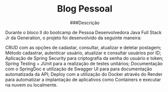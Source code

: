 <h1 align="center"> Blog Pessoal </h1>
<p align="center"> ###Descrição </p>

Durante o bloco II do bootcamp de Pessoa Desenvolvedora Java Full Stack Jr da Generation, o projeto foi desenvolvido da seguinte maneira:

CRUD com as opções de cadastar, consultar, atualizar e deletar postagem;
Método cadastrar, autenticar usuário, atualizar e consultar usuários por ID;
Aplicação de Spring Security para criptografia da senha do usuário e token;
Spring Testing + JUnit para a realização de testes unitários;
Documentação com o SpringDoc e utilização de Swagger UI para para documentação automatizada da API;
Deploy com a utilização do Docker através do Render para automatizar a implantação de aplicativos como Containers e executar na nuvem ou localmente.
